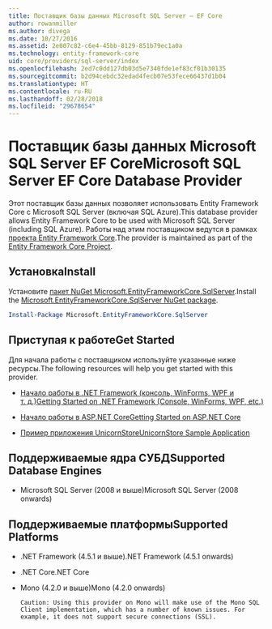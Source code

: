 ```yaml
---
title: Поставщик базы данных Microsoft SQL Server — EF Core
author: rowanmiller
ms.author: divega
ms.date: 10/27/2016
ms.assetid: 2e007c82-c6e4-45bb-8129-851b79ec1a0a
ms.technology: entity-framework-core
uid: core/providers/sql-server/index
ms.openlocfilehash: 2ed7c0dd127db03d5e7340fde1ef83cf01b30135
ms.sourcegitcommit: b2d94cebdc32edad4fecb07e53fece66437d1b04
ms.translationtype: HT
ms.contentlocale: ru-RU
ms.lasthandoff: 02/28/2018
ms.locfileid: "29678654"
---
```

# <a name="microsoft-sql-server-ef-core-database-provider"></a><span data-ttu-id="17895-102">Поставщик базы данных Microsoft SQL Server EF Core</span><span class="sxs-lookup"><span data-stu-id="17895-102">Microsoft SQL Server EF Core Database Provider</span></span>

<span data-ttu-id="17895-103">Этот поставщик базы данных позволяет использовать Entity Framework Core с Microsoft SQL Server (включая SQL Azure).</span><span class="sxs-lookup"><span data-stu-id="17895-103">This database provider allows Entity Framework Core to be used with Microsoft SQL Server (including SQL Azure).</span></span> <span data-ttu-id="17895-104">Работы над этим поставщиком ведутся в рамках [проекта Entity Framework Core](https://github.com/aspnet/EntityFrameworkCore).</span><span class="sxs-lookup"><span data-stu-id="17895-104">The provider is maintained as part of the [Entity Framework Core Project](https://github.com/aspnet/EntityFrameworkCore).</span></span>

## <a name="install"></a><span data-ttu-id="17895-105">Установка</span><span class="sxs-lookup"><span data-stu-id="17895-105">Install</span></span>

<span data-ttu-id="17895-106">Установите [пакет NuGet Microsoft.EntityFrameworkCore.SqlServer](https://www.nuget.org/packages/Microsoft.EntityFrameworkCore.SqlServer/).</span><span class="sxs-lookup"><span data-stu-id="17895-106">Install the [Microsoft.EntityFrameworkCore.SqlServer NuGet package](https://www.nuget.org/packages/Microsoft.EntityFrameworkCore.SqlServer/).</span></span>

``` powershell
Install-Package Microsoft.EntityFrameworkCore.SqlServer
```

## <a name="get-started"></a><span data-ttu-id="17895-107">Приступая к работе</span><span class="sxs-lookup"><span data-stu-id="17895-107">Get Started</span></span>

<span data-ttu-id="17895-108">Для начала работы с поставщиком используйте указанные ниже ресурсы.</span><span class="sxs-lookup"><span data-stu-id="17895-108">The following resources will help you get started with this provider.</span></span>
* [<span data-ttu-id="17895-109">Начало работы в .NET Framework (консоль, WinForms, WPF и т. д.)</span><span class="sxs-lookup"><span data-stu-id="17895-109">Getting Started on .NET Framework (Console, WinForms, WPF, etc.)</span></span>](../../get-started/full-dotnet/index.md)

* [<span data-ttu-id="17895-110">Начало работы в ASP.NET Core</span><span class="sxs-lookup"><span data-stu-id="17895-110">Getting Started on ASP.NET Core</span></span>](../../get-started/aspnetcore/index.md)

* [<span data-ttu-id="17895-111">Пример приложения UnicornStore</span><span class="sxs-lookup"><span data-stu-id="17895-111">UnicornStore Sample Application</span></span>](https://github.com/rowanmiller/UnicornStore/tree/master/UnicornStore)

## <a name="supported-database-engines"></a><span data-ttu-id="17895-112">Поддерживаемые ядра СУБД</span><span class="sxs-lookup"><span data-stu-id="17895-112">Supported Database Engines</span></span>

* <span data-ttu-id="17895-113">Microsoft SQL Server (2008 и выше)</span><span class="sxs-lookup"><span data-stu-id="17895-113">Microsoft SQL Server (2008 onwards)</span></span>

## <a name="supported-platforms"></a><span data-ttu-id="17895-114">Поддерживаемые платформы</span><span class="sxs-lookup"><span data-stu-id="17895-114">Supported Platforms</span></span>

* <span data-ttu-id="17895-115">.NET Framework (4.5.1 и выше)</span><span class="sxs-lookup"><span data-stu-id="17895-115">.NET Framework (4.5.1 onwards)</span></span>

* <span data-ttu-id="17895-116">.NET Core</span><span class="sxs-lookup"><span data-stu-id="17895-116">.NET Core</span></span>

* <span data-ttu-id="17895-117">Mono (4.2.0 и выше)</span><span class="sxs-lookup"><span data-stu-id="17895-117">Mono (4.2.0 onwards)</span></span>

      Caution: Using this provider on Mono will make use of the Mono SQL Client implementation, which has a number of known issues. For example, it does not support secure connections (SSL).
